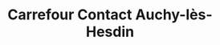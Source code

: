 ---
title: "Carrefour Contact Auchy-lès-Hesdin"
url: /auchy-les-hesdin/carrefour-contact-auchy-les-hesdin/
shop: supermarché
---